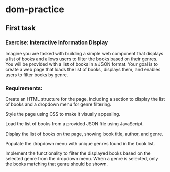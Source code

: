 # dom-practice

## First task
### Exercise: Interactive Information Display

Imagine you are tasked with building a simple web component that displays a list of books and allows users to filter the books based on their genres. You will be provided with a list of books in a JSON format. Your goal is to create a web page that loads the list of books, displays them, and enables users to filter books by genre.

### Requirements:

Create an HTML structure for the page, including a section to display the list of books and a dropdown menu for genre filtering.

Style the page using CSS to make it visually appealing.

Load the list of books from a provided JSON file using JavaScript.

Display the list of books on the page, showing book title, author, and genre.

Populate the dropdown menu with unique genres found in the book list.

Implement the functionality to filter the displayed books based on the selected genre from the dropdown menu. When a genre is selected, only the books matching that genre should be shown.
